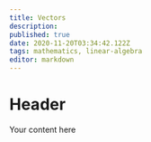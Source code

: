 ```yaml
---
title: Vectors
description: 
published: true
date: 2020-11-20T03:34:42.122Z
tags: mathematics, linear-algebra
editor: markdown
---
```


# Header
Your content here